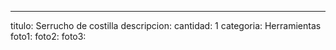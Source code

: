 ---
titulo: Serrucho de costilla
descripcion: 
cantidad: 1
categoria: Herramientas
foto1: 
foto2: 
foto3: 
